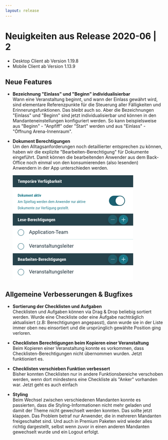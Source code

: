 ```yaml
---
layout: release
---
```


# Neuigkeiten aus Release 2020-06 | 2

* Desktop Client ab Version 1.19.8
* Mobile Client ab Version 1.13.9

## Neue Features
- **Bezeichnung "Einlass" und "Beginn" individualisierbar** <br>
Wann eine Veranstaltung beginnt, und wann der Einlass gewährt wird, sind elementare Referenzpunkte für die Steuerung aller Fälligkeiten und Erinnerungsfunktionen. Das bleibt auch so. Aber die Bezeichnungen "Einlass" und "Beginn" sind jetzt individualisierbar und können in den Mandanteneinstellungen konfiguriert werden. So kann beispielsweise aus "Beginn" - "Anpfiff" oder "Start" werden und aus "Einlass" - "Öffnung Arena-Innenraum".

- **Dokument Berechtigungen** <br>
Um den Alltagsanforderungen noch detaillierter entsprechen zu können, haben wir die explizite "Bearbeiten-Berechtigung" für Dokumente eingeführt. Damit können die bearbeitenden Anwender aus dem Back-Office noch einmal von den konsumierenden (also lesenden) Anwendern in der App unterschieden werden.<br>
  
  ![Bearbeiten-Berechtigungen](Bilder/bearbeiten-berechtigung.png)

## Allgemeine Verbesserungen & Bugfixes

- **Sortierung der Checklisten und Aufgaben** <br>
Checklisten und Aufgaben können via Drag & Drop beliebig sortiert werden. Wurde eine Checkliste oder eine Aufgabe nachträglich aktualisiert (z.B: Berechtigungen angepasst), dann wurde sie in der Liste immer oben neu einsortiert und die ursprünglich gewählte Position ging verloren.

- **Checklisten Berechtigungen beim Kopieren einer Veranstaltung** <br>
Beim Kopieren einer Veranstaltung konnte es vorkommen, dass Checklisten-Berechtigungen nicht übernommen wurden. Jetzt funktioniert es.

- **Checklisten verschieben Funktion verbessert** <br>
Bisher konnten Checklisten nur in andere Funktionsbereiche verschoben werden, wenn dort mindestens eine Checkliste als "Anker" vorhanden war. Jetzt geht es auch einfach

- **Styling** <br>
Beim Wechsel zwischen verschiedenen Mandanten konnte es passierten, dass die Styling-Informationen nicht mehr geladen und damit der Theme nicht gewechselt werden konnten. Das sollte jetzt klappen.
Das Problem betraf nur Anwender, die in mehreren Mandanten freigeschaltet sind. Und auch in Premium Paketen wird wieder alles richtig dargestellt, selbst wenn zuvor in einen anderen Mandanten gewechselt wurde und ein Logout erfolgt.

